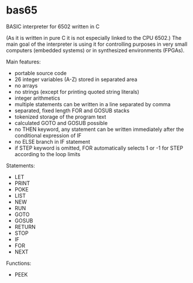# bas65
BASIC interpreter for 6502 written in C

(As it is written in pure C it is not especially linked to the CPU 6502.)
The main goal of the interpreter is using it for controlling purposes in very small computers 
(embedded systems) or in synthesized environments (FPGAs).

Main features:

- portable source code
- 26 integer variables (A-Z) stored in separated area
- no arrays
- no strings (except for printing quoted string literals)
- integer arithmetics
- multiple statements can be written in a line separated by comma
- separated, fixed length FOR and GOSUB stacks
- tokenized storage of the program text
- calculated GOTO and GOSUB possible
- no THEN keyword, any statement can be written immediately after the conditional expression of IF
- no ELSE branch in IF statement
- if STEP keyword is omitted, FOR automatically selects 1 or -1 for STEP according to the loop limits


Statements:

- LET
- PRINT
- POKE
- LIST
- NEW
- RUN
- GOTO
- GOSUB
- RETURN
- STOP
- IF
- FOR
- NEXT


Functions:

- PEEK
